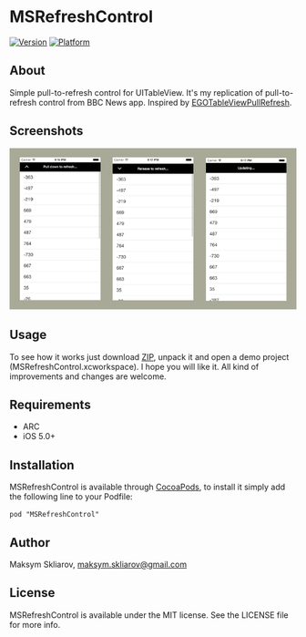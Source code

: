 # MSRefreshControl

[![Version](http://cocoapod-badges.herokuapp.com/v/MSRefreshControl/badge.png)](http://cocoadocs.org/docsets/MSRefreshControl)
[![Platform](http://cocoapod-badges.herokuapp.com/p/MSRefreshControl/badge.png)](http://cocoadocs.org/docsets/MSRefreshControl)

## About

Simple pull-to-refresh control for UITableView. It's my replication of pull-to-refresh control from BBC News app. Inspired by [EGOTableViewPullRefresh](https://github.com/enormego/EGOTableViewPullRefresh).

## Screenshots

![Snapshots](Screenshots/Screenshots.png) 

## Usage

To see how it works just download [ZIP](https://github.com/skliarov/MSRefreshControl/archive/master.zip), unpack it and open a demo project (MSRefreshControl.xcworkspace). I hope you will like it. All kind of improvements and changes are welcome.

## Requirements
- ARC
- iOS 5.0+

## Installation

MSRefreshControl is available through [CocoaPods](http://cocoapods.org), to install
it simply add the following line to your Podfile:

    pod "MSRefreshControl"

## Author

Maksym Skliarov, maksym.skliarov@gmail.com

## License

MSRefreshControl is available under the MIT license. See the LICENSE file for more info.

